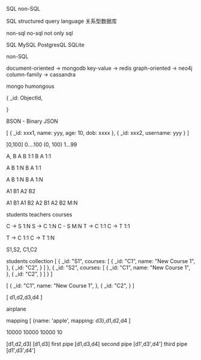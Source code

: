 SQL non-SQL

SQL structured query language
关系型数据库

non-sql
no-sql
not only sql

SQL
MySQL
PostgresQL
SQLite

non-SQL

document-oriented -> mongodb
key-value -> redis
graph-oriented -> neo4j
column-family -> cassandra

mongo
humongous

{
\_id: ObjectId,

}

BSON - Binary JSON

[
{
_id: xxx1,
name: yyy,
age: 10,
dob: xxxx
},
{
_id: xxx2,
username: yyy
}
]

[0,100] 0....100
(0, 100) 1...99

A, B
A B 1:1
B A 1:1

A B 1:N
B A 1:1

A B 1:N
B A 1:N

A1 B1
A2 B2

A1 B1
A1 B2
A2 B1
A2 B2
M:N

students
teachers
courses

C -> S 1:N
S -> C 1:N
C - S M:N
T -> C 1:1
C -> T 1:1

T -> C 1:1
C -> T 1:N

S1,S2,
C1,C2

students collection
[
{
\_id: "S1",
courses: [
{
_id: "C1",
name: "New Course 1",
},
{
_id: "C2",
}
]
},
{
\_id: "S2",
courses: [
{
_id: "C1",
name: "New Course 1",
},
{
_id: "C2",
}
]
}
]

[
{
_id: "C1",
name: "New Course 1",
},
{
_id: "C2",
}
]

[
d1,d2,d3,d4
]

airplane

mapping
[
{name: 'apple', mapping: d3},d1,d2,d4
]

10000 10000
10000 10

[d1,d2,d3]
[d1,d3] first pipe
[d1,d3,d4] second pipe
[d1',d3',d4'] third pipe
[d1',d3',d4']
